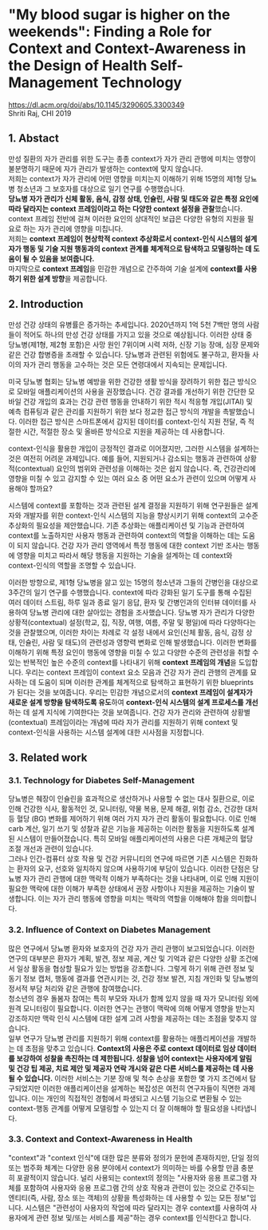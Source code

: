 # "My blood sugar is higher on the weekends": Finding a Role for Context and Context-Awareness in the Design of Health Self-Management Technology

https://dl.acm.org/doi/abs/10.1145/3290605.3300349  
Shriti Raj, CHI 2019  

## 1. Abstact

만성 질환의 자가 관리를 위한 도구는 종종 context가 자가 관리 관행에 미치는 영향이 불분명하기 때문에 자가 관리가 발생하는 context에 맞지 않습니다.  
저희는 context가 자가 관리에 어떤 영향을 미치는지 이해하기 위해 15명의 제1형 당뇨병 청소년과 그 보호자를 대상으로 일기 연구를 수행했습니다.  
**당뇨병 자가 관리가 신체 활동, 음식, 감정 상태, 인슐린, 사람 및 태도와 같은 특정 요인에 따라 달라지는 context 프레임이라고 하는 다양한 context 설정을 관찰**했습니다.  
context 프레임 전반에 걸쳐 이러한 요인의 상대적인 보급은 다양한 유형의 지원을 필요로 하는 자가 관리에 영향을 미칩니다.  
저희는 **context 프레임이 현상학적 context 추상화로서 context-인식 시스템의 설계자가 행동 및 기술 지원 행동과의 context 관계를 체계적으로 탐색하고 모델링하는 데 도움이 될 수 있음을 보여줍니다.**  
마지막으로 **context 프레임**을 민감한 개념으로 간주하여 기술 설계에 **context를 사용하기 위한 설계 방향**을 제공합니다.  

## 2. Introduction
만성 건강 상태의 유병률은 증가하는 추세입니다. 2020년까지 1억 5천 7백만 명의 사람들이 적어도 하나의 만성 건강 상태를 가지고 있을 것으로 예상됩니다. 이러한 상태 중 당뇨병(제1형, 제2형 포함)은 사망 원인 7위이며 시력 저하, 신장 기능 장애, 심장 문제와 같은 건강 합병증을 초래할 수 있습니다. 당뇨병과 관련된 위험에도 불구하고, 환자들 사이의 자가 관리 행동을 고수하는 것은 모든 연령대에서 지속되는 문제입니다.  

미국 당뇨병 협회는 당뇨병 예방을 위한 건강한 생활 방식을 장려하기 위한 접근 방식으로 모바일 애플리케이션의 사용을 권장했습니다. 건강 결과를 개선하기 위한 간단한 모바일 건강 개입의 효과는 건강 관련 행동을 안내하기 위한 적시 적응형 개입(JITAI) 및 예측 컴퓨팅과 같은 관리를 지원하기 위한 보다 정교한 접근 방식의 개발을 촉발했습니다. 이러한 접근 방식은 스마트폰에서 감지된 데이터를 context-인식 지원 전달, 즉 적절한 시간, 적절한 장소 및 올바른 방식으로 지원을 제공하는 데 사용합니다.  

context-인식을 활용한 개입이 긍정적인 결과로 이어졌지만, 그러한 시스템을 설계하는 것은 여전히 어려운 과제입니다. 예를 들어, 지원되거나 감소되는 행동과 관련하여 상황적(contextual) 요인의 범위와 관련성을 이해하는 것은 쉽지 않습니다. 즉, 건강관리에 영향을 미칠 수 있고 감지할 수 있는 여러 요소 중 어떤 요소가 관련이 있으며 어떻게 사용해야 할까요?  

시스템에 context를 포함하는 것과 관련된 설계 결정을 지원하기 위해 연구원들은 설계자와 개발자를 위한 context-인식 시스템의 지능을 향상시키기 위해 context의 고수준 추상화의 필요성을 제안했습니다. 기존 추상화는 애플리케이션 및 기능과 관련하여 context를 노출하지만 사용자 행동과 관련하여 context의 역할을 이해하는 데는 도움이 되지 않습니다. 건강 자가 관리 영역에서 특정 행동에 대한 context 기반 조사는 행동에 영향을 미치고 따라서 해당 행동을 지원하는 기술을 설계하는 데 context와 context-인식의 역할을 조명할 수 있습니다.  

이러한 방향으로, 제1형 당뇨병을 앓고 있는 15명의 청소년과 그들의 간병인을 대상으로 3주간의 일기 연구를 수행했습니다. context에 따라 강화된 일기 도구를 통해 수집된 여러 데이터 스트림, 하루 일과 종료 일기 응답, 환자 및 간병인과의 인터뷰 데이터를 사용하여 당뇨병 관리에 대한 살아있는 경험을 조사했습니다. 당뇨병 자가 관리가 다양한 상황적(contextual) 설정(학교, 집, 직장, 여행, 여름, 주말 및 평일)에 따라 다양하다는 것을 관찰했으며, 이러한 차이는 차례로 각 설정 내에서 요인(신체 활동, 음식, 감정 상태, 인슐린, 사람 및 태도)의 관련성과 영향력 변화로 인해 발생했습니다. 이러한 변화를 이해하기 위해 특정 요인이 행동에 영향을 미칠 수 있고 다양한 수준의 관련성을 취할 수 있는 반복적인 높은 수준의 context를 나타내기 위해 **context 프레임의 개념**을 도입합니다. 우리는 context 프레임이 context 요소 모음과 건강 자가 관리 관행의 관계를 묘사하는 데 도움이 되며 이러한 관계를 체계적으로 탐색하고 표현하기 위한 blueprints가 된다는 것을 보여줍니다. 우리는 민감한 개념으로서의 **context 프레임이 설계자가 새로운 설계 방향을 탐색하도록 유도**하여 **context-인식 시스템의 설계 프로세스를 개선**하는 데 설계 지식에 기여한다는 것을 보여줍니다. 건강 자가 관리와 관련하여 상황별(contextual) 프레임이라는 개념에 따라 자가 관리를 지원하기 위해 context 및 context-인식을 사용하는 시스템 설계에 대한 시사점을 지정합니다.  

## 3. Related work

### 3.1. Technology for Diabetes Self-Management
당뇨병은 췌장이 인슐린을 효과적으로 생산하거나 사용할 수 없는 대사 질환으로, 이로 인해 건강한 식사, 활동적인 것, 모니터링, 약물 복용, 문제 해결, 위험 감소, 건강한 대처 등 혈당 (BG) 변화를 제어하기 위해 여러 가지 자가 관리 활동이 필요합니다. 이로 인해 carb 계산, 일기 쓰기 및 성찰과 같은 기능을 제공하는 이러한 활동을 지원하도록 설계된 시스템이 만들어졌습니다. 특히 모바일 애플리케이션의 사용은 다른 개체군의 혈당 조절 개선과 관련이 있습니다.  
그러나 인간-컴퓨터 상호 작용 및 건강 커뮤니티의 연구에 따르면 기존 시스템은 진화하는 환자의 요구, 선호와 일치하지 않으며 사용하기에 부담이 있습니다. 이러한 단점은 당뇨병 자가 관리 관행에 대한 맥락적 이해가 부족하다는 것을 나타내며, 이로 인해 지원이 필요한 맥락에 대한 이해가 부족한 상태에서 권장 사항이나 지원을 제공하는 기술이 발생합니다. 이는 자가 관리 행동에 영향을 미치는 맥락의 역할을 이해해야 함을 의미합니다.  

### 3.2. Influence of Context on Diabetes Management
많은 연구에서 당뇨병 환자와 보호자의 건강 자가 관리 관행이 보고되었습니다. 이러한 연구의 대부분은 환자가 계획, 발견, 정보 제공, 계산 및 기억과 같은 다양한 상황 조건에서 일상 활동을 협상할 필요가 있는 방법을 강조합니다. 그렇게 하기 위해 관련 정보 및 동기 정보 캡처, 행동에 결과를 연관시키는 것, 건강 정보 발견, 지침 개인화 및 당뇨병의 정서적 부담 처리와 같은 관행에 참여했습니다.  
청소년의 경우 돌봄자 참여는 특히 부모와 자녀가 함께 있지 않을 때 자가 모니터링 외에 원격 모니터링이 필요합니다. 이러한 연구는 관행이 맥락에 의해 어떻게 영향을 받는지 강조하지만 맥락 인식 시스템에 대한 설계 고려 사항을 제공하는 데는 초점을 맞추지 않습니다.  
일부 연구가 당뇨병 관리를 지원하기 위해 context를 활용하는 애플리케이션을 개발하는 데 초점을 맞추고 있습니다. **Context의 사용은 주로 context 데이터로 임상 데이터를 보강하여 성찰을 촉진하는 데 제한됩니다. 성찰을 넘어 context는 사용자에게 알림 및 건강 팁 제공, 치료 제안 및 제공자 연락 개시와 같은 다른 서비스를 제공하는 데 사용될 수 있습니다.** 이러한 서비스는 기분 장애 및 척수 손상을 포함한 몇 가지 조건에서 탐구되었지만 이러한 애플리케이션을 설계하는 복잡성은 여전히 연구자들이 직면한 과제입니다. 이는 개인의 직접적인 경험에서 파생되고 시스템 기능으로 변환될 수 있는 context-행동 관계를 어떻게 모델링할 수 있는지 더 잘 이해해야 할 필요성을 나타냅니다.  

### 3.3. Context and Context-Awareness in Health
"context"과 "context 인식"에 대한 많은 분류와 정의가 문헌에 존재하지만, 단일 정의 또는 범주화 체계는 다양한 응용 분야에서 context가 의미하는 바를 수용할 만큼 충분히 포괄적이지 않습니다. 널리 사용되는 context의 정의는 "사용자와 응용 프로그램 자체를 포함하여 사용자와 응용 프로그램 간의 상호 작용과 관련이 있는 것으로 간주되는 엔티티(즉, 사람, 장소 또는 객체)의 상황을 특성화하는 데 사용할 수 있는 모든 정보"입니다. 시스템은 "관련성이 사용자의 작업에 따라 달라지는 경우 context를 사용하여 사용자에게 관련 정보 및/또는 서비스를 제공"하는 경우 context를 인식한다고 합니다.  
